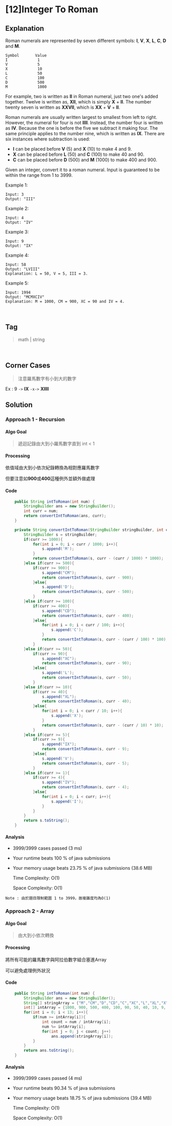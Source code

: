 # [12]Integer To Roman

## Explanation
Roman numerals are represented by seven different symbols: **I**, **V**, **X**, **L**, **C**, **D** and **M**.

```
Symbol       Value
I             1
V             5
X             10
L             50
C             100
D             500
M             1000
```

For example, two is written as **II** in Roman numeral, just two one's added together. Twelve is written as, **XII**, which is simply **X** + **II**. The number twenty seven is written as **XXVII**, which is **XX** + **V** + **II**.

Roman numerals are usually written largest to smallest from left to right. However, the numeral for four is not **IIII**. Instead, the number four is written as **IV**. Because the one is before the five we subtract it making four. The same principle applies to the number nine, which is written as **IX**. There are six instances where subtraction is used:

- **I** can be placed before **V** (5) and **X** (10) to make 4 and 9. 
- **X** can be placed before **L** (50) and **C** (100) to make 40 and 90. 
- **C** can be placed before **D** (500) and **M** (1000) to make 400 and 900.

Given an integer, convert it to a roman numeral. Input is guaranteed to be within the range from 1 to 3999.

Example 1:
```
Input: 3
Output: "III"
```
Example 2:
```
Input: 4
Output: "IV"
```
Example 3:
```
Input: 9
Output: "IX"
```
Example 4:
```
Input: 58
Output: "LVIII"
Explanation: L = 50, V = 5, III = 3.
```
Example 5:
```
Input: 1994
Output: "MCMXCIV"
Explanation: M = 1000, CM = 900, XC = 90 and IV = 4.
```
<br>

## Tag
> math | string
<br>

## Corner Cases
> 注意羅馬數字有小到大的數字

Ex : 9 `->`  **IX** `-x->` **XIIII**
<br>

## Solution
### Approach 1 - Recursion
#### Algo Goal
> 遞迴記錄由大到小羅馬數字直到 int < 1
#### Processing
依值域由大到小依次紀錄轉換為相對應羅馬數字

但要注意如**900**或**400**這種例外並額外做處理
#### Code
```JAVA
    public String intToRoman(int num) {
        StringBuilder ans = new StringBuilder();
        int curr = num;
        return convertIntToRoman(ans, curr);
    }

    private String convertIntToRoman(StringBuilder stringBuilder, int curr) {
        StringBuilder s = stringBuilder;
        if(curr >= 1000){
            for(int i = 0; i < curr / 1000; i++){
                s.append('M');
            }
            return convertIntToRoman(s, curr - (curr / 1000) * 1000);
        }else if(curr >= 500){
            if(curr >= 900){
                s.append("CM");
                return convertIntToRoman(s, curr - 900);
            }else{
                s.append('D');
                return convertIntToRoman(s, curr - 500);
            }
        }else if(curr >= 100){
            if(curr >= 400){
                s.append("CD");
                return convertIntToRoman(s, curr - 400);
            }else{
                for(int i = 0; i < curr / 100; i++){
                    s.append('C');
                }
                return convertIntToRoman(s, curr - (curr / 100) * 100);
            }
        }else if(curr >= 50){
            if(curr >= 90){
                s.append("XC");
                return convertIntToRoman(s, curr - 90);
            }else{
                s.append('L');
                return convertIntToRoman(s, curr - 50);
            }
        }else if(curr >= 10){
            if(curr >= 40){
                s.append("XL");
                return convertIntToRoman(s, curr - 40);
            }else{
                for(int i = 0; i < curr / 10; i++){
                    s.append('X');
                }
                return convertIntToRoman(s, curr - (curr / 10) * 10);
            }
        }else if(curr >= 5){
            if(curr >= 9){
                s.append("IX");
                return convertIntToRoman(s, curr - 9);
            }else{
                s.append('V');
                return convertIntToRoman(s, curr - 5);
            }
        }else if(curr >= 1){
            if(curr >= 4){
                s.append("IV");
                return convertIntToRoman(s, curr - 4);
            }else{
                for(int i = 0; i < curr; i++){
                    s.append('I');
                }
            }
        }
        return s.toString();
    }
```
#### Analysis
* 3999/3999 cases passed (3 ms)
* Your runtime beats 100 % of java submissions
* Your memory usage beats 23.75 % of java submissions (38.6 MB)

    Time Complexity: O(1) 
    
    Space Complexity: O(1)

`Note : 由於題目限制範圍 1 to 3999，故複雜度均為O(1)` 

### Approach 2 - Array
#### Algo Goal
> 由大到小依次轉換
#### Processing
將所有可能的羅馬數字與阿拉伯數字組合塞進Array

可以避免處理例外狀況
#### Code
```JAVA
    public String intToRoman(int num) {
        StringBuilder ans = new StringBuilder();
        String[] stringArray = {"M","CM","D","CD","C","XC","L","XL","X","IX","V","IV","I"};
        int[] intArray = {1000, 900, 500, 400, 100, 90, 50, 40, 10, 9, 5, 4, 1};
        for(int i = 0; i < 13; i++){
            if(num >= intArray[i]){
                int count = num / intArray[i];
                num %= intArray[i];
                for(int j = 0; j < count; j++) 
                    ans.append(stringArray[i]);
            }
        }
        return ans.toString();
    }
```
#### Analysis
- 3999/3999 cases passed (4 ms)
- Your runtime beats 90.34 % of java submissions
- Your memory usage beats 18.75 % of java submissions (39.4 MB)

    Time Complexity: O(1) 
    
    Space Complexity: O(1)
    
    
